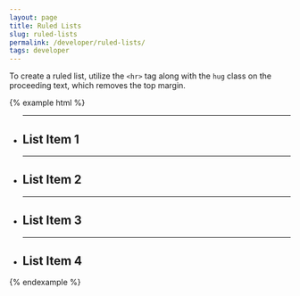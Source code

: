 ```yaml
---
layout: page
title: Ruled Lists
slug: ruled-lists
permalink: /developer/ruled-lists/
tags: developer
---
```


To create a ruled list, utilize the `<hr>` tag along with the `hug` class on the proceeding text, which removes the top margin.

{% example html %}
<ul class="list-unstyled ruled">
    <li>
    	<hr>
    	<h2 class="hug">List Item 1</h2>
    </li>
    <li>
    	<hr>
    	<h2 class="hug">List Item 2</h2>
    </li>
    <li>
    	<hr>
    	<h2 class="hug">List Item 3</h2>
    </li>
    <li>
    	<hr>
    	<h2 class="hug">List Item 4</h2>
    </li>
</ul>
{% endexample %}
